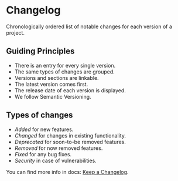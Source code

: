 # Changelog

Chronologically ordered list of notable changes for each version of a project.

## Guiding Principles

- There is an entry for every single version.
- The same types of changes are grouped.
- Versions and sections are linkable.
- The latest version comes first.
- The release date of each version is displayed.
- We follow Semantic Versioning.

## Types of changes

- _Added_ for new features.
- _Changed_ for changes in existing functionality.
- _Deprecated_ for soon-to-be removed features.
- _Removed_ for now removed features.
- _Fixed_ for any bug fixes.
- _Security_ in case of vulnerabilities.

You can find more info in docs: [Keep a Changelog](https://keepachangelog.com/en/1.0.0/).
